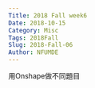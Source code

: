 ```yaml
---
Title: 2018 Fall week6
Date: 2018-10-15
Category: Misc
Tags: 2018Fall
Slug: 2018-Fall-06
Author: NFUMDE
---
```


用Onshape做不同題目